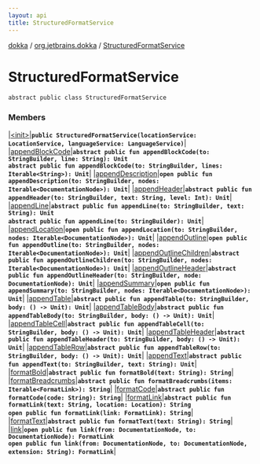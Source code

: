 ```yaml
---
layout: api
title: StructuredFormatService
---
```

[dokka](../../index.html) / [org.jetbrains.dokka](../index.html) / [StructuredFormatService](index.html)


# StructuredFormatService



```
abstract public class StructuredFormatService
```


### Members


|[&lt;init&gt;](_init_.html)|**`public StructuredFormatService(locationService: LocationService, languageService: LanguageService)`**|
|[appendBlockCode](appendBlockCode.html)|**`abstract public fun appendBlockCode(to: StringBuilder, line: String): Unit`**<br/>**`abstract public fun appendBlockCode(to: StringBuilder, lines: Iterable<String>): Unit`**|
|[appendDescription](appendDescription.html)|**`open public fun appendDescription(to: StringBuilder, nodes: Iterable<DocumentationNode>): Unit`**|
|[appendHeader](appendHeader.html)|**`abstract public fun appendHeader(to: StringBuilder, text: String, level: Int): Unit`**|
|[appendLine](appendLine.html)|**`abstract public fun appendLine(to: StringBuilder, text: String): Unit`**<br/>**`abstract public fun appendLine(to: StringBuilder): Unit`**|
|[appendLocation](appendLocation.html)|**`open public fun appendLocation(to: StringBuilder, nodes: Iterable<DocumentationNode>): Unit`**|
|[appendOutline](appendOutline.html)|**`open public fun appendOutline(to: StringBuilder, nodes: Iterable<DocumentationNode>): Unit`**|
|[appendOutlineChildren](appendOutlineChildren.html)|**`abstract public fun appendOutlineChildren(to: StringBuilder, nodes: Iterable<DocumentationNode>): Unit`**|
|[appendOutlineHeader](appendOutlineHeader.html)|**`abstract public fun appendOutlineHeader(to: StringBuilder, node: DocumentationNode): Unit`**|
|[appendSummary](appendSummary.html)|**`open public fun appendSummary(to: StringBuilder, nodes: Iterable<DocumentationNode>): Unit`**|
|[appendTable](appendTable.html)|**`abstract public fun appendTable(to: StringBuilder, body: () -> Unit): Unit`**|
|[appendTableBody](appendTableBody.html)|**`abstract public fun appendTableBody(to: StringBuilder, body: () -> Unit): Unit`**|
|[appendTableCell](appendTableCell.html)|**`abstract public fun appendTableCell(to: StringBuilder, body: () -> Unit): Unit`**|
|[appendTableHeader](appendTableHeader.html)|**`abstract public fun appendTableHeader(to: StringBuilder, body: () -> Unit): Unit`**|
|[appendTableRow](appendTableRow.html)|**`abstract public fun appendTableRow(to: StringBuilder, body: () -> Unit): Unit`**|
|[appendText](appendText.html)|**`abstract public fun appendText(to: StringBuilder, text: String): Unit`**|
|[formatBold](formatBold.html)|**`abstract public fun formatBold(text: String): String`**|
|[formatBreadcrumbs](formatBreadcrumbs.html)|**`abstract public fun formatBreadcrumbs(items: Iterable<FormatLink>): String`**|
|[formatCode](formatCode.html)|**`abstract public fun formatCode(code: String): String`**|
|[formatLink](formatLink.html)|**`abstract public fun formatLink(text: String, location: Location): String`**<br/>**`open public fun formatLink(link: FormatLink): String`**|
|[formatText](formatText.html)|**`abstract public fun formatText(text: String): String`**|
|[link](link.html)|**`open public fun link(from: DocumentationNode, to: DocumentationNode): FormatLink`**<br/>**`open public fun link(from: DocumentationNode, to: DocumentationNode, extension: String): FormatLink`**|

